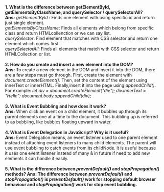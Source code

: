 <b>1. What is the difference between getElementById, getElementsByClassName, and querySelector / querySelectorAll?</b> <br>
<b>Ans:</b>  <i>getElementById</i> : Finds one element with using specific id and return just single element.<br>
            <i>getElementsByClassName</i>: Finds all elements which belong from specific  class and return HTMLcollenction or we can say list.<br>
            <i>querySelector</i>: Find element that matches with CSS selector and return one element which comes first.<br>
            <i>querySelectorAll</i>: Finds all elements that match with CSS selector and return HTMLCollection or list.
<br> <br>
<b>2. How do you create and insert a new element into the DOM?<br>
Ans:</b> To create a new element in the DOM and insert it into the DOM, there are a few steps must go through. First, create the element with <i>document.createElement()</i>. Then, set the content of the element using innerText or innerHTML. Finally,insert it into the page using <i>appendChild()</i>.
For example:
<i>
            let div = document.createElement("div");
            div.innerText = "Hello";
            document.body.appendChild(div);
</i>
<br><br>
<b>3. What is Event Bubbling and how does it work?<br>
Ans:</b>  When click an event on a child element, it bubbles up through its parent elements one at a time to the document. This bubbling up is referred to as bubbling, like bubbles floating upward in water.
<br><br>
<b>4. What is Event Delegation in JavaScript? Why is it useful?<br>
Ans:</b> Event Delegation means, an event listener used to one parent element instead of attaching event listeners to many child elements. The parent will use event bubbling to catch events from its childNode.
It is useful because it uses one event listener instead of many & in future if need to add new elements it can handle it easily.
<br><br>
<b>5. What is the difference between <i>preventDefault()</i> and <i>stopPropagation()</i> methods?
Ans: The difference between <i>preventDefault()</i> and <i>stopPropagation()</i>  is <i>preventDefault()</i> work for stopping default browser behaviour and <i>stopPropagation()</i> work for stop event bubbling.




